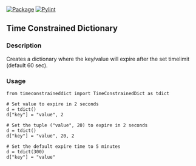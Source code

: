 [![Package](https://github.com/andersnauman/timeconstraineddict/actions/workflows/python-package.yml/badge.svg)](https://github.com/andersnauman/timeconstraineddict/actions/workflows/python-package.yml) [![Pylint](https://github.com/andersnauman/timeconstraineddict/actions/workflows/pylint.yml/badge.svg)](https://github.com/andersnauman/timeconstraineddict/actions/workflows/pylint.yml)
## Time Constrained Dictionary
### Description
Creates a dictionary where the key/value will expire after the set timelimit (default 60 sec).

### Usage
```
from timeconstraineddict import TimeConstrainedDict as tdict

# Set value to expire in 2 seconds
d = tdict()
d["key"] = "value", 2

# Set the tuple ("value", 20) to expire in 2 seconds
d = tdict()
d["key"] = "value", 20, 2

# Set the default expire time to 5 minutes
d = tdict(300)
d["key"] = "value"
```